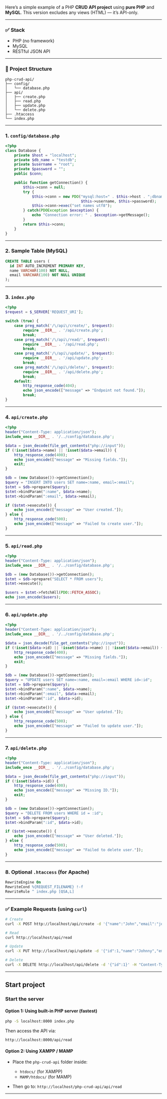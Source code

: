 Here’s a simple example of a PHP **CRUD API project** using **pure PHP** and **MySQL**. This version excludes any views (HTML) — it’s API-only.

---

### ✅ Stack

- PHP (no framework)
- MySQL
- RESTful JSON API

---

### 📁 Project Structure

```
php-crud-api/
├── config/
│   └── database.php
├── api/
│   ├── create.php
│   ├── read.php
│   ├── update.php
│   └── delete.php
├── .htaccess
└── index.php
```

---

### 1. `config/database.php`

```php
<?php
class Database {
    private $host = "localhost";
    private $db_name = "testdb";
    private $username = "root";
    private $password = "";
    public $conn;

    public function getConnection() {
        $this->conn = null;
        try {
            $this->conn = new PDO("mysql:host=" . $this->host . ";dbname=" . $this->db_name,
                                  $this->username, $this->password);
            $this->conn->exec("set names utf8");
        } catch(PDOException $exception) {
            echo "Connection error: " . $exception->getMessage();
        }
        return $this->conn;
    }
}
```

---

### 2. Sample Table (MySQL)

```sql
CREATE TABLE users (
  id INT AUTO_INCREMENT PRIMARY KEY,
  name VARCHAR(100) NOT NULL,
  email VARCHAR(100) NOT NULL UNIQUE
);
```

---

### 3. `index.php`

```php
<?php
$request = $_SERVER['REQUEST_URI'];

switch (true) {
    case preg_match('/\/api\/create/', $request):
        require __DIR__ . '/api/create.php';
        break;
    case preg_match('/\/api\/read/', $request):
        require __DIR__ . '/api/read.php';
        break;
    case preg_match('/\/api\/update/', $request):
        require __DIR__ . '/api/update.php';
        break;
    case preg_match('/\/api\/delete/', $request):
        require __DIR__ . '/api/delete.php';
        break;
    default:
        http_response_code(404);
        echo json_encode(["message" => "Endpoint not found."]);
        break;
}
```

---

### 4. `api/create.php`

```php
<?php
header("Content-Type: application/json");
include_once __DIR__ . '/../config/database.php';

$data = json_decode(file_get_contents("php://input"));
if (!isset($data->name) || !isset($data->email)) {
    http_response_code(400);
    echo json_encode(["message" => "Missing fields."]);
    exit;
}

$db = (new Database())->getConnection();
$query = "INSERT INTO users SET name=:name, email=:email";
$stmt = $db->prepare($query);
$stmt->bindParam(":name", $data->name);
$stmt->bindParam(":email", $data->email);

if ($stmt->execute()) {
    echo json_encode(["message" => "User created."]);
} else {
    http_response_code(500);
    echo json_encode(["message" => "Failed to create user."]);
}
```

---

### 5. `api/read.php`

```php
<?php
header("Content-Type: application/json");
include_once __DIR__ . '/../config/database.php';

$db = (new Database())->getConnection();
$stmt = $db->prepare("SELECT * FROM users");
$stmt->execute();

$users = $stmt->fetchAll(PDO::FETCH_ASSOC);
echo json_encode($users);
```

---

### 6. `api/update.php`

```php
<?php
header("Content-Type: application/json");
include_once __DIR__ . '/../config/database.php';

$data = json_decode(file_get_contents("php://input"));
if (!isset($data->id) || !isset($data->name) || !isset($data->email)) {
    http_response_code(400);
    echo json_encode(["message" => "Missing fields."]);
    exit;
}

$db = (new Database())->getConnection();
$query = "UPDATE users SET name=:name, email=:email WHERE id=:id";
$stmt = $db->prepare($query);
$stmt->bindParam(":name", $data->name);
$stmt->bindParam(":email", $data->email);
$stmt->bindParam(":id", $data->id);

if ($stmt->execute()) {
    echo json_encode(["message" => "User updated."]);
} else {
    http_response_code(500);
    echo json_encode(["message" => "Failed to update user."]);
}
```

---

### 7. `api/delete.php`

```php
<?php
header("Content-Type: application/json");
include_once __DIR__ . '/../config/database.php';

$data = json_decode(file_get_contents("php://input"));
if (!isset($data->id)) {
    http_response_code(400);
    echo json_encode(["message" => "Missing ID."]);
    exit;
}

$db = (new Database())->getConnection();
$query = "DELETE FROM users WHERE id = :id";
$stmt = $db->prepare($query);
$stmt->bindParam(":id", $data->id);

if ($stmt->execute()) {
    echo json_encode(["message" => "User deleted."]);
} else {
    http_response_code(500);
    echo json_encode(["message" => "Failed to delete user."]);
}
```

---

### 8. Optional `.htaccess` (for Apache)

```apache
RewriteEngine On
RewriteCond %{REQUEST_FILENAME} !-f
RewriteRule ^ index.php [QSA,L]
```

---

### ✅ Example Requests (using `curl`)

```bash
# Create
curl -X POST http://localhost/api/create -d '{"name":"John","email":"john@example.com"}' -H "Content-Type: application/json"

# Read
curl http://localhost/api/read

# Update
curl -X PUT http://localhost/api/update -d '{"id":1,"name":"Johnny","email":"johnny@example.com"}' -H "Content-Type: application/json"

# Delete
curl -X DELETE http://localhost/api/delete -d '{"id":1}' -H "Content-Type: application/json"
```

---

## Start project

### **Start the server**

#### Option 1: Using built-in PHP server (fastest)

```bash
php -S localhost:8000 index.php
```

Then access the API via:

```
http://localhost:8000/api/read
```

#### Option 2: Using XAMPP / MAMP

- Place the `php-crud-api` folder inside:

  - `htdocs/` (for XAMPP)
  - `MAMP/htdocs/` (for MAMP)

- Then go to:
  `http://localhost/php-crud-api/api/read`

---
